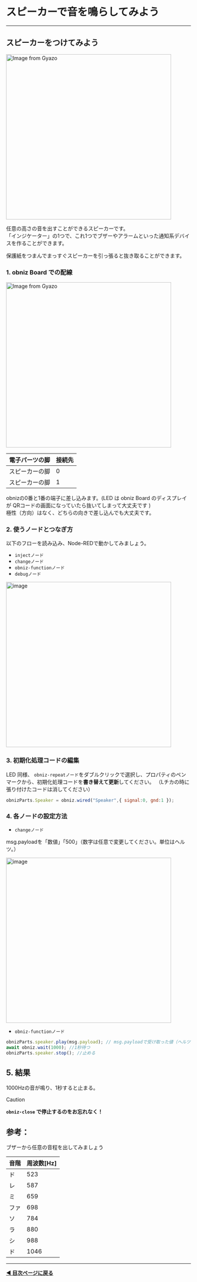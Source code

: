 # スピーカーで音を鳴らしてみよう

---

## スピーカーをつけてみよう

<a href="https://gyazo.com/c39a8d243cc56f5e5e788bcc05a68d57"><img src="https://i.gyazo.com/c39a8d243cc56f5e5e788bcc05a68d57.jpg" alt="Image from Gyazo" width="450"/></a>

任意の高さの音を出すことができるスピーカーです。  
「インジケーター」の1つで、これ1つでブザーやアラームといった通知系デバイスを作ることができます。

保護紙をつまんでまっすぐスピーカーを引っ張ると抜き取ることができます。  

### 1. obniz Board での配線

<a href="https://i.gyazo.com/76644dcdab7a2bc2b5b7a0149a2667cf"><img src="https://i.gyazo.com/76644dcdab7a2bc2b5b7a0149a2667cf.jpg" alt="Image from Gyazo" width="450"/></a>

| 電子パーツの脚         | 接続先         |
|--------------|---------------|
| スピーカーの脚 |   0   |
| スピーカーの脚  |   1   |

obnizの0番と1番の端子に差し込みます。(LED は obniz Board のディスプレイが QRコードの画面になっていたら抜いてしまって大丈夫です )  
極性（方向）はなく、どちらの向きで差し込んでも大丈夫です。



### 2. 使うノードとつなぎ方

以下のフローを読み込み、Node-REDで動かしてみましょう。

- `injectノード`
- `changeノード`
- `obniz-functionノード`
- `debugノード`
  
<img width="450" alt="image" src="https://github.com/user-attachments/assets/13e0292e-ed13-4964-ae09-29432815ad0e" />

### 3. 初期化処理コードの編集

LED 同様、 `obniz-repeatノード`をダブルクリックで選択し、プロパティのペンマークから、初期化処理コードを**書き替えて更新**してください。
（Lチカの時に張り付けたコードは消してください）

```javascript
obnizParts.Speaker = obniz.wired("Speaker",{ signal:0, gnd:1 });
```

### 4. 各ノードの設定方法

- `changeノード`

msg.payloadを「数値」「500」（数字は任意で変更してください。単位はヘルツ。）

  
<img width="450" alt="image" src="https://github.com/user-attachments/assets/2b9aa3c7-215f-4785-b8b8-b77737c900b3" />

- `obniz-functionノード`

```js
obnizParts.speaker.play(msg.payload); // msg.payloadで受け取った値（ヘルツ）の音を鳴らす
await obniz.wait(1000); //1秒待つ
obnizParts.speaker.stop(); //止める
```

## 5. 結果

1000Hzの音が鳴り、1秒すると止まる。

> [!CAUTION]
> **`obniz-close` で停止するのをお忘れなく！**  

## 参考：

ブザーから任意の音程を出してみましょう

| 音階 | 周波数[Hz] |
| ---- | ---------- |
| ド   | 523        |
| レ   | 587        |
| ミ   | 659        |
| ファ | 698        |
| ソ   | 784        |
| ラ   | 880        |
| シ   | 988        |
| ド   | 1046       |

---

**[◀ 目次ページに戻る](../readme.md)**
